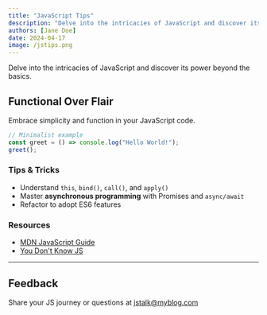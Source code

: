 ```yaml
---
title: "JavaScript Tips"
description: "Delve into the intricacies of JavaScript and discover its power beyond the basics."
authors: [Jane Doe]
date: 2024-04-17
image: /jstips.png
---
```


Delve into the intricacies of JavaScript and discover its power beyond the basics.

## Functional Over Flair

Embrace simplicity and function in your JavaScript code.

```javascript
// Minimalist example
const greet = () => console.log("Hello World!");
greet();
```

### Tips & Tricks

- Understand `this`, `bind()`, `call()`, and `apply()`
- Master **asynchronous programming** with Promises and `async/await`
- Refactor to adopt ES6 features

### Resources

- [MDN JavaScript Guide](https://developer.mozilla.org/en-US/docs/Web/JavaScript/Guide)
- [You Don't Know JS](https://github.com/getify/You-Dont-Know-JS)

---

## Feedback

Share your JS journey or questions at [jstalk@myblog.com](mailto:jstalk@myblog.com)
